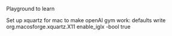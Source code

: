 Playground to learn

Set up xquartz for mac to make openAI gym work:
defaults write org.macosforge.xquartz.X11 enable_iglx -bool true
